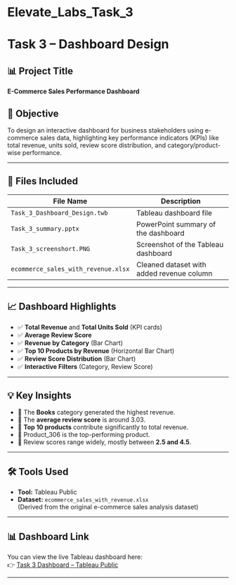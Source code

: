 # Elevate_Labs_Task_3
# Task 3 – Dashboard Design 

## 📊 Project Title
**E-Commerce Sales Performance Dashboard**

## 🎯 Objective
To design an interactive dashboard for business stakeholders using e-commerce sales data, highlighting key performance indicators (KPIs) like total revenue, units sold, review score distribution, and category/product-wise performance.

---

## 📁 Files Included

| File Name                           | Description                                               |
|-------------------------------------|-----------------------------------------------------------|
| `Task_3_Dashboard_Design.twb`       | Tableau dashboard file                                    |
| `Task_3_summary.pptx`               | PowerPoint summary of the dashboard                       |
| `Task_3_screenshort.PNG`            | Screenshot of the Tableau dashboard                       |
| `ecommerce_sales_with_revenue.xlsx` | Cleaned dataset with added revenue column                |

---

## 📈 Dashboard Highlights

- ✅ **Total Revenue** and **Total Units Sold** (KPI cards)
- ✅ **Average Review Score**
- ✅ **Revenue by Category** (Bar Chart)
- ✅ **Top 10 Products by Revenue** (Horizontal Bar Chart)
- ✅ **Review Score Distribution** (Bar Chart)
- ✅ **Interactive Filters** (Category, Review Score)

---

## 💡 Key Insights

- 📌 The **Books** category generated the highest revenue.
- 📌 The **average review score** is around 3.03.
- 📌 **Top 10 products** contribute significantly to total revenue.
- 📌 Product_306 is the top-performing product.
- 📌 Review scores range widely, mostly between **2.5 and 4.5**.

---

## 🛠 Tools Used

- **Tool:** Tableau Public
- **Dataset:** `ecommerce_sales_with_revenue.xlsx`  
  (Derived from the original e-commerce sales analysis dataset)

---

## 📊 Dashboard Link

You can view the live Tableau dashboard here:  
👉 [Task 3 Dashboard – Tableau Public](https://public.tableau.com/app/profile/bhavishya.priyadarshini.v/viz/Task_3_Dashboard_Design/Dashboard1?publish=yes)

---
